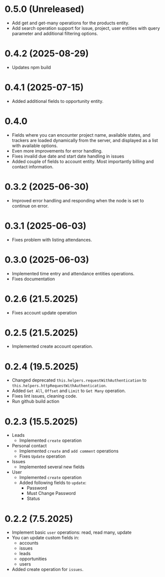 # 0.5.0 (Unreleased)

- Add get and get-many operations for the products entity.
- Add search operation support for issue, project, user entities with query parameter and additional filtering options.

# 0.4.2 (2025-08-29)

- Updates npm build

# 0.4.1 (2025-07-15)

- Added additional fields to opportunity entity.

# 0.4.0

- Fields where you can encounter project name, available states, and trackers are loaded dynamically from the server, and displayed as a list with available options.
- Even more improvements for error handling.
- Fixes invalid due date and start date handling in issues
- Added couple of fields to account entity. Most importantly billing and contact information.

# 0.3.2 (2025-06-30)

- Improved error handling and responding when the node is set to continue on error.

# 0.3.1 (2025-06-03)

- Fixes problem with listing attendances.

# 0.3.0 (2025-06-03)

- Implemented time entry and attendance entities operations.
- Fixes documentation

# 0.2.6 (21.5.2025)

- Fixes account update operation

# 0.2.5 (21.5.2025)

- Implemented create account operation.

# 0.2.4 (19.5.2025)

- Changed deprecated `this.helpers.requestWithAuthentication` to `this.helpers.httpRequestWithAuthentication`.
- Added `Get All`, `Offset` and `Limit` to `Get Many` operation.
- Fixes lint issues, cleaning code.
- Run github build action

# 0.2.3 (15.5.2025)

- Leads
  - Implemented `create` operation
- Personal contact
  - Implemented `create` and `add comment` operations
  - Fixes `Update` operation
- Issues
  - Implemented several new fields
- User
  - Implemented `create` operation
  - Added following fields to `update`:
    - Password
    - Must Change Password
    - Status

# 0.2.2 (7.5.2025)

- Implement basic `user` operations: read, read many, update
- You can update custom fields in:
  - accounts
  - issues
  - leads
  - opportunities
  - users
- Added create operation for `issues`.
